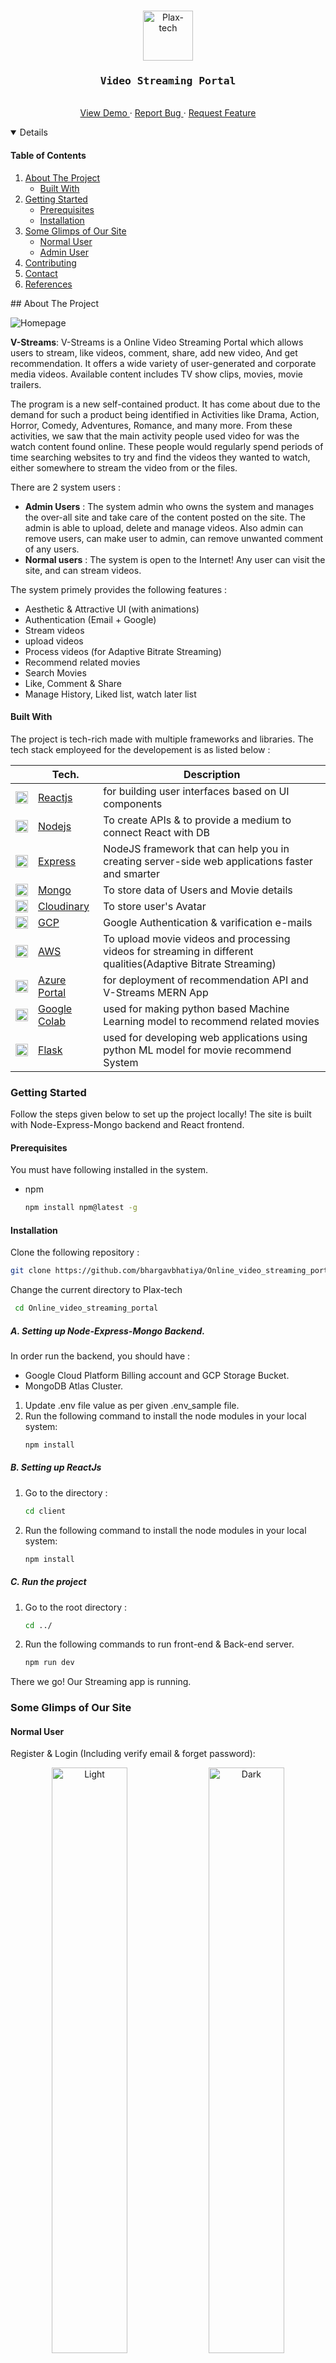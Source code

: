<!-- PROJECT LOGO -->
<br />
<p align="center">
  <a href="https://github.com/bhargavbhatiya/Online_video_streaming_portal">
    <img src="https://res.cloudinary.com/bhatiya-bhargav/image/upload/v1650016687/Github%20Readme/Screenshot_2022-04-15_151823_vat3r0.png" alt="Plax-tech" height="80">
  </a>

  <h3 align="center"><samp>Video Streaming Portal</samp></h3>

  <p align="center">
    <br />
    <a href="https://v-streams.azurewebsites.net/">View Demo </a>
    ·
    <a href="https://github.com/bhargavbhatiya/Online_video_streaming_portal/issues"> Report Bug </a>
    ·
    <a href="https://github.com/bhargavbhatiya/Online_video_streaming_portal/issues"> Request Feature</a>
  </p>
</p>

<!-- TABLE OF CONTENTS -->
<details open="open">
  <h4>Table of Contents</h4>
  <ol>
    <li>
      <a href="#about-the-project">About The Project</a>
      <ul>
        <li><a href="#built-with">Built With</a></li>
      </ul>
    </li>
    <li>
      <a href="#getting-started">Getting Started</a>
      <ul>
        <li><a href="#prerequisites">Prerequisites</a></li>
        <li><a href="#installation">Installation</a></li>
      </ul>
    </li>
    <li>
      <a href="#some-glimps-of-our-site">Some Glimps of Our Site</a>
      <ul>
          <li><a href="#normal-user">Normal User</a></li>
          <li><a href="#admin-user">Admin User</a></li>
      </ul>
    </li>
    <li><a href="#contributing">Contributing</a></li>
    <!-- <li><a href="#license">License</a></li> -->
    <li><a href="#contact">Contact</a></li>
    <li><a href="#references">References</a></li>
  </ol>
</details>
<!-- ABOUT THE PROJECT -->
## About The Project

![Homepage](https://res.cloudinary.com/bhatiya-bhargav/image/upload/v1651482096/Github%20Readme/homepage_gdbuj8.png)

**V-Streams**: V-Streams is a Online Video Streaming Portal which allows users to stream, like videos, comment, share, add new video, And get recommendation. It offers a wide variety of user-generated and corporate media videos. Available content includes TV show clips, movies, movie trailers. 

The program is a new self-contained product. It has come about due to the demand for such a product being identified in Activities like Drama, Action, Horror, Comedy, Adventures, Romance, and many more. From these activities, we saw that the main activity people used video for was the watch content found online. These people would regularly spend periods of time searching websites to try and find the videos they wanted to watch, either somewhere to stream the video from or the files.


There are 2 system users :
* <b>Admin Users</b> : The system admin who  owns the system and manages the over-all site and take care of the content posted on the site. The admin is able to upload, delete and manage videos. Also admin can remove users, can make user to admin, can remove unwanted comment of any users.
* <b>Normal users</b> : The system is open to the Internet! Any user can visit the site, and can stream videos. 

The system primely provides the following features :
* Aesthetic & Attractive UI (with animations)
* Authentication (Email + Google)
* Stream videos
* upload videos
* Process videos (for Adaptive Bitrate Streaming)
* Recommend related movies
* Search Movies
* Like, Comment & Share
* Manage History, Liked list, watch later list

#### Built With

The project is tech-rich made with multiple frameworks and libraries. The tech stack employeed for the developement is as listed below : 


|                                                                                                                                                      | Tech.                                                | Description                                                                                                   |
| ---------------------------------------------------------------------------------------------------------------------------------------------------- | ---------------------------------------------------- | ------------------------------------------------------------------------------------------------------------- |
| <img  height="20" src="https://www.vectorlogo.zone/logos/reactjs/reactjs-icon.svg">                                                                  | [Reactjs](https://reactjs.org/)                      | for building user interfaces based on UI components                                                           |
| <img height="20" src="https://www.vectorlogo.zone/logos/nodejs/nodejs-icon.svg">                                                                     | [Nodejs](https://nodejs.org/en/)                     | To create APIs & to provide a medium to connect React with DB                                                 |
| <img height="20" src="https://www.vectorlogo.zone/logos/expressjs/expressjs-icon.svg">                                                               | [Express](https://expressjs.com/)                    | NodeJS framework that can help you in creating server-side web applications faster and smarter                |
| <img  height="20" src="https://www.vectorlogo.zone/logos/mongodb/mongodb-icon.svg">                                                                  | [Mongo](https://www.mongodb.com/)                    | To store data of Users and Movie details                                                                      |
| <img  height="20" src="https://res.cloudinary.com/bhatiya-bhargav/image/upload/v1650020184/Github%20Readme/cloudinary_logo_for_white_bg_jt9olg.png"> | [Cloudinary](https://cloudinary.com/)                | To store user's Avatar                                                                                        |
| <img  height="20" src="https://www.vectorlogo.zone/logos/google_cloud/google_cloud-icon.svg">                                                        | [GCP](https://cloud.google.com/)                     | Google Authentication & varification e-mails                                                                  |
| <img  height="20" src="https://res.cloudinary.com/bhatiya-bhargav/image/upload/v1650020488/Github%20Readme/aws_g6znrb.svg">                          | [AWS](https://aws.amazon.com/)                       | To upload movie videos and processing videos for streaming in different qualities(Adaptive Bitrate Streaming) |
| <img  height="20" src="https://www.vectorlogo.zone/logos/microsoft/microsoft-icon.svg">                                                              | [Azure Portal](https://azure.microsoft.com/)         | for deployment of recommendation API and V-Streams MERN App                                                   |
| <img  height="20" src="https://res.cloudinary.com/bhatiya-bhargav/image/upload/v1650021207/Github%20Readme/Google_CoLaboratory_y39lw0.svg">          | [Google Colab](https://colab.research.google.com/)   | used for making python based Machine Learning model to recommend related movies                               |
| <img  height="20" src="https://www.vectorlogo.zone/logos/pocoo_flask/pocoo_flask-icon.svg">                                                          | [Flask](https://flask.palletsprojects.com/en/1.1.x/) | used for developing web applications using python ML model for movie recommend System                         |

<!-- GETTING STARTED -->
### Getting Started

Follow the steps given below to set up the project locally!
The site is built with Node-Express-Mongo backend and React frontend.

#### Prerequisites

You must have following installed in the system.

* npm

  ```sh
  npm install npm@latest -g
  ```   

#### Installation

 Clone the following repository :
   ```sh
   git clone https://github.com/bhargavbhatiya/Online_video_streaming_portal.git
   ```
Change the current directory to Plax-tech
  ```sh
   cd Online_video_streaming_portal
   ```  

##### A. Setting up Node-Express-Mongo Backend. 

In order run the backend, you should have : 
* Google Cloud Platform Billing account and GCP Storage Bucket.
* MongoDB Atlas Cluster.
1. Update .env file value as per given .env_sample file.
2. Run the following command to install the node modules in your local system:
    ```sh
    npm install
    ```

##### B. Setting up ReactJs

1.  Go to the directory :
    ```sh
    cd client
    ```
2. Run the following command to install the node modules in your local system:
    ```sh
    npm install
    ```
##### C. Run the project
1.  Go to the root directory : 
    ```sh
    cd ../
    ```
2. Run the following commands to run front-end & Back-end server.
    ```sh
    npm run dev
    ```

There we go! Our Streaming app is running.

<!-- Some Glimps of Our Site -->
### Some Glimps of Our Site

#### Normal User
Register & Login (Including verify email & forget password):
<p align="center">
  <img alt="Light" src="https://res.cloudinary.com/bhatiya-bhargav/image/upload/v1651484635/Github%20Readme/Register_bfnwef.png" width="49%">

  <img alt="Dark" src="https://res.cloudinary.com/bhatiya-bhargav/image/upload/v1651485401/Github%20Readme/Login_mmhjlz.png" width="49%">
</p>
HomePage:
<img src="https://res.cloudinary.com/bhatiya-bhargav/image/upload/v1651482096/Github%20Readme/homepage_gdbuj8.png">


Streaming video:
<p align="center">
<img src = "https://res.cloudinary.com/bhatiya-bhargav/image/upload/v1651485734/Github%20Readme/MoviePage_b6eysm.png" width="49%">


<img src = "https://res.cloudinary.com/bhatiya-bhargav/image/upload/v1651485735/Github%20Readme/Streaming_Movie_aovuif.png" width="49%">
</p>

Recommendation Movie:
<img src = "https://res.cloudinary.com/bhatiya-bhargav/image/upload/v1651486087/Github%20Readme/Recommendation_v7ucz9.png" width="100%">

Manage Profile & All Lists:
<p align="center">
<img src="https://res.cloudinary.com/bhatiya-bhargav/image/upload/v1651487246/Github%20Readme/Manage_Profile_mgshoq.jpg" width="48%">


<img src = "https://res.cloudinary.com/bhatiya-bhargav/image/upload/v1651487243/Github%20Readme/History_zo1dy2.jpg" width="48%">
</p>


Search Movie:
<img src = "https://res.cloudinary.com/bhatiya-bhargav/image/upload/v1651486963/Github%20Readme/Search_vkr2gy.png" width="100%">

#### Admin User

Add Movie Video:
<img src="https://res.cloudinary.com/bhatiya-bhargav/image/upload/v1651486960/Github%20Readme/Add_video_wkxqtb.png" width="100%">

Add Movie Details:
<img src="https://res.cloudinary.com/bhatiya-bhargav/image/upload/v1651486958/Github%20Readme/Add_video_details_dmvfxv.png" width="100%">

<!-- CONTRIBUTING -->
#### Contributing

Contributions are what make the open source community such an amazing place to be learn, inspire, and create. Any contributions you make are **greatly appreciated**.

1. Fork the Project
2. Create your Feature Branch (`git checkout -b feature/AmazingFeature`)
3. Commit your Changes (`git commit -m 'Add some AmazingFeature'`)
4. Push to the Branch (`git push origin feature/AmazingFeature`)
5. Open a Pull Request



<!-- LICENSE -->
<!-- ## License

Distributed under the MIT License. See `LICENSE` for more information.
 -->

<!-- CONTACT -->
#### Contact

Bhargav Bhatiya - [@bhargavbhatiya](https://github.com/bhargavbhatiya) - bhatiyabhargav.bb@gmail.com

Kaushal Bhalaiya - [@kaushal612](https://github.com/kaushal612) - kbhalaiya@gmail.com

**Project Link:** [https://github.com/bhargavbhatiya/Online_video_streaming_portal.git](https://github.com/bhargavbhatiya/Online_video_streaming_portal.git)

**Live Project Link:**
[https://v-streams.azurewebsites.net/](https://v-streams.azurewebsites.net/)

<!-- ACKNOWLEDGEMENTS -->
#### References
* [Medium](https://medium.com/)
* [Stackoverflow](https://stackoverflow.com/)
* [AWS documentation](https://docs.aws.amazon.com/)
* [Azure documentation](https://docs.microsoft.com/en-us/azure/?product=popular)